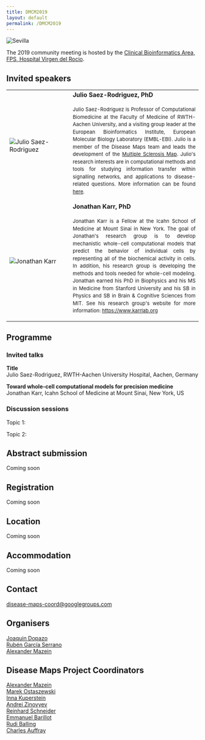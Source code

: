 ```yaml
---
title: DMCM2019
layout: default
permalink: /DMCM2019
---
```


<img src="../images/places/Sevilla24.jpg" alt="Sevilla"/>

The 2019 community meeting is hosted by the <a href="http://www.clinbioinfosspa.es/">Clinical Bioinformatics Area, FPS, Hospital Virgen del Rocio</a>.

## Invited speakers

<table>
<tr>
<td style="width: 150px;"><img src="../images/teamhq/JulioSaezRodriguez.jpg" alt="Julio Saez-Rodriguez" /></td>
<td><strong>Julio Saez-Rodriguez, PhD</strong><p style="line-height:150%; font-size:13px; padding-top:6px; text-align:justify">Julio Saez-Rodriguez is Professor of Computational Biomedicine at the Faculty of Medicine of RWTH-Aachen University, and a visiting group leader at the European Bioinformatics Institute, European Molecular Biology Laboratory (EMBL-EBI). Julio is a member of the Disease Maps team and leads the development of the <a href="http://disease-maps.org/multiplesclerosis" target="_blank">Multiple Sclerosis Map</a>. Julio's research interests are in computational methods and tools for studying information transfer within signalling networks, and applications to disease-related questions. More information can be found <a href="https://www.ebi.ac.uk/research/saez-rodriguez" target="_blank">here</a>.</p></td>
</tr>
<tr>
<td style="width: 150px;"><img src="../images/teamhq/JonathanKarr.jpg" alt="Jonathan Karr" /></td>
<td><strong>Jonathan Karr, PhD</strong><p style="line-height:150%; font-size:13px; padding-top:6px; text-align:justify">Jonathan Karr is a Fellow at the Icahn School of Medicine at Mount Sinai in New York. The goal of Jonathan's research group is to develop mechanistic whole-cell computational models that predict the behavior of individual cells by representing all of the biochemical activity in cells. In addition, his research group is developing the methods and tools needed for whole-cell modeling. Jonathan earned his PhD in Biophysics and his MS in Medicine from Stanford University and his SB in Physics and SB in Brain & Cognitive Sciences from MIT. See his research group's website for more information: <a href="https://www.karrlab.org" target="_blank">https://www.karrlab.org</a></p></td>
</tr>
</table>

## Programme

### Invited talks

**Title**  
Julio Saez-Rodriguez, RWTH-Aachen University Hospital, Aachen, Germany

**Toward whole-cell computational models for precision medicine**  
Jonathan Karr, Icahn School of Medicine at Mount Sinai, New York, US

### Discussion sessions

Topic 1:  

Topic 2:  

## Abstract submission

Coming soon

## Registration

Coming soon  

## Location

Coming soon

## Accommodation

Coming soon

## Contact

<p><a href="mailto:disease-maps-coord@googlegroups.com ">disease-maps-coord@googlegroups.com</a></p>

## Organisers
 
<p><a href="mailto:joaquin.dopazo@juntadeandalucia.es">Joaquin Dopazo</a>
<br /><a href="mailto:ruben.garcia.serrano@juntadeandalucia.es">Rubén García Serrano</a>
<br /><a href="mailto:a.mazein@gmail.com">Alexander Mazein</a>
</p>

## Disease Maps Project Coordinators

<p><a href="mailto:a.mazein@gmail.com">Alexander Mazein</a>
<br /><a href="mailto:marek.ostaszewski@uni.lu">Marek Ostaszewski</a>
<br /><a href="mailto:inna.kuperstein@curie.fr ">Inna Kuperstein</a>
<br /><a href="mailto:andrei.zinovyev@curie.fr ">Andrei Zinovyev</a>
<br /><a href="mailto:reinhard.schneider@uni.lu">Reinhard Schneider</a>
<br /><a href="mailto:emmanuel.barillot@curie.fr ">Emmanuel Barillot</a>
<br /><a href="mailto:rudi.balling@uni.lu">Rudi Balling</a>
<br /><a href="mailto:cauffray@eisbm.org">Charles Auffray</a>
</p>
